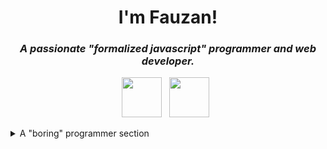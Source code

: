 <h1 align="center">I'm Fauzan!</h1>
<h3 align="center"><i>A passionate "formalized javascript" programmer and web developer.</i></h3>
<p align='center'>
  <a href="https://fzn0x.bearblog.dev/"><img height="64" src="https://cdn2.iconfinder.com/data/icons/ios-14-custom-application/62/application-56-256.png"></a>&nbsp;&nbsp;
  <a href="https://discordapp.com/users/780424233343647794"><img height="64" src="https://cdn3.iconfinder.com/data/icons/popular-services-brands-vol-2/512/discord-256.png"></a>&nbsp;&nbsp;   
</p>  

<details>
  <summary>A "boring" programmer section</summary>
  
## Programming is hard (As an idealist)
Everyone doing programming with their own perspective with no general perspective how to do it. I like to code in any unopinionated and opinionated environments and any programming style my teams would like to use. I could adapt with it. but if asked, I prefer to use a programming style that can separate each utility, library and business logic in folders, and write it in a functional style in a language that allows it to do that (if I can I force to). Nevertheless, I'm not against programming languages and other programming language paradigms that allows the different things.

## The truth way I like to writing functions is
If you don't know anything about [Ramda](https://github.com/ramda/ramda), I would to recommend you to learn it, it is interesting. One that's took my interest is with how they write a function using `R.pipe`.

```js
const f = R.pipe(Math.pow, R.negate, R.inc);

f(3, 4); // -(3^4) + 1
```

Isn't interesting? when you can create a function with something called left-to-right composition (R.pipe definition)?

Since I interest with it, I create a research purpose workspace to do the exact same thing but without the practical functional functions like `R.negate`, `R.inc`, etc. Instead I wrap the built-in prototypes functions to replace those functions and filter it with some magic codes to see the parent object (where it goes), if it's the part of built-in prototypes, then execute it differently from the ones user-defined functions. 

```js
function toLowerCase(value) {
  return value.toLowerCase();
}

let toLowercasedString = h.merge(h.string.toString, h.string.toLowerCase);
console.log(toLowercasedString("GREETINGS FROM HOCUS"));
// or with user-defined function
toLowercasedString = h.merge(h.string.toString, toLowerCase);
console.log(toLowercasedString("INSPIRED BY RAMDA ❤️"));
// fault tolerant
toLowercasedString = h.merge(h.string.toString, toLowerCase, String);
console.log(toLowercasedString("INSPIRED BY RAMDA ❤️"));
toLowercasedString = h.merge(String, h.string.toString, toLowerCase, Object);
console.log(toLowercasedString("INSPIRED BY RAMDA ❤️"));
```

Resulting to:

```sh
greetings from hocus
inspired by ramda ❤️
INSPIRED BY RAMDA ❤️
[String: 'INSPIRED BY RAMDA ❤️']
```

## A "boring" programmer.
Most programmers forcing their way how to do programming, but I prefer not, especially to the point of bothering other people, I'm a boring programmer, the truth is, I only use what I need, I just write code in a formal and described way with a collection of functions and emphaty (mostly to avoid long-term bugs :smile:), that's all. But yes, I can adapt in any programming environment and multidisciplinary teams.
</details>
